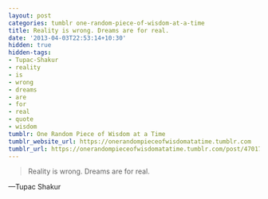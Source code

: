 ```yaml
---
layout: post
categories: tumblr one-random-piece-of-wisdom-at-a-time
title: Reality is wrong. Dreams are for real.
date: '2013-04-03T22:53:14+10:30'
hidden: true
hidden-tags:
- Tupac-Shakur
- reality
- is
- wrong
- dreams
- are
- for
- real
- quote
- wisdom
tumblr: One Random Piece of Wisdom at a Time
tumblr_website_url: https://onerandompieceofwisdomatatime.tumblr.com
tumblr_url: https://onerandompieceofwisdomatatime.tumblr.com/post/47017905320/reality-is-wrong-dreams-are-for-real
---
```

> Reality is wrong. Dreams are for real.

—Tupac Shakur
